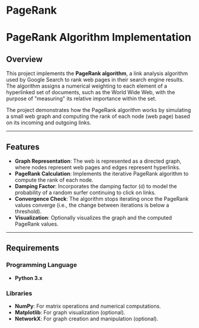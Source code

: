 # PageRank
# PageRank Algorithm Implementation

## Overview
This project implements the **PageRank algorithm**, a link analysis algorithm used by Google Search to rank web pages in their search engine results. The algorithm assigns a numerical weighting to each element of a hyperlinked set of documents, such as the World Wide Web, with the purpose of "measuring" its relative importance within the set.

The project demonstrates how the PageRank algorithm works by simulating a small web graph and computing the rank of each node (web page) based on its incoming and outgoing links.

---

## Features
- **Graph Representation**: The web is represented as a directed graph, where nodes represent web pages and edges represent hyperlinks.
- **PageRank Calculation**: Implements the iterative PageRank algorithm to compute the rank of each node.
- **Damping Factor**: Incorporates the damping factor (`d`) to model the probability of a random surfer continuing to click on links.
- **Convergence Check**: The algorithm stops iterating once the PageRank values converge (i.e., the change between iterations is below a threshold).
- **Visualization**: Optionally visualizes the graph and the computed PageRank values.

---

## Requirements

### Programming Language
- **Python 3.x**

### Libraries
- **NumPy**: For matrix operations and numerical computations.
- **Matplotlib**: For graph visualization (optional).
- **NetworkX**: For graph creation and manipulation (optional).


